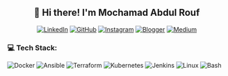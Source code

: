 <h2 align="center">👋 Hi there! I'm Mochamad Abdul Rouf</h2>



<div align="center">

[![LinkedIn](https://custom-icon-badges.demolab.com/badge/LinkedIn-0A66C2?logo=linkedin-white&logoColor=fff)](https://www.linkedin.com/in/mochabdulrouf/)
[![GitHub](https://custom-icon-badges.demolab.com/badge/MochamadAbdulRouf-181717?logo=github&logoColor=fff)](https://github.com/MochamadAbdulRouf/)
[![Instagram](https://custom-icon-badges.demolab.com/badge/mochabdlrouf-E4405F?logo=instagram&logoColor=fff)](https://www.instagram.com/mochabdlrouf/)
[![Blogger](https://custom-icon-badges.demolab.com/badge/mochabdulrouf-FF5722?logo=blogger&logoColor=fff)](https://mochabdulrouf.blogspot.com/)
[![Medium](https://custom-icon-badges.demolab.com/badge/Medium-000000?logo=medium&logoColor=fff)](https://medium.com/@rouf08412)


</div>


### 💻 Tech Stack:
<p align="left">
    <img src="https://img.shields.io/badge/Docker-24292e?style=for-the-badge&logo=docker&logoColor=2496ED" alt="Docker"/>
    <img src="https://img.shields.io/badge/Ansible-24292e?style=for-the-badge&logo=ansible&logoColor=EE0000" alt="Ansible"/>
    <img src="https://img.shields.io/badge/Terraform-24292e?style=for-the-badge&logo=terraform&logoColor=7B42BC" alt="Terraform"/>
    <img src="https://img.shields.io/badge/Kubernetes-24292e?style=for-the-badge&logo=kubernetes&logoColor=326CE5" alt="Kubernetes"/>
    <img src="https://img.shields.io/badge/Jenkins-24292e?style=for-the-badge&logo=jenkins&logoColor=D24939" alt="Jenkins"/>
    <img src="https://img.shields.io/badge/Linux-24292e?style=for-the-badge&logo=linux&logoColor=FCC624" alt="Linux"/>
    <img src="https://img.shields.io/badge/Bash-24292e?style=for-the-badge&logo=gnubash&logoColor=4EAA25" alt="Bash"/>
</p>


<!--
**MochamadAbdulRouf/MochamadAbdulRouf** is a ✨ _special_ ✨ repository because its `README.md` (this file) appears on your GitHub profile.

Here are some ideas to get you started:

- 🔭 I’m currently working on ...
- 🌱 I’m currently learning ...
- 👯 I’m looking to collaborate on ...
- 🤔 I’m looking for help with ...
- 💬 Ask me about ...
- 📫 How to reach me: ...
- 😄 Pronouns: ...
- ⚡ Fun fact: ...
-->
